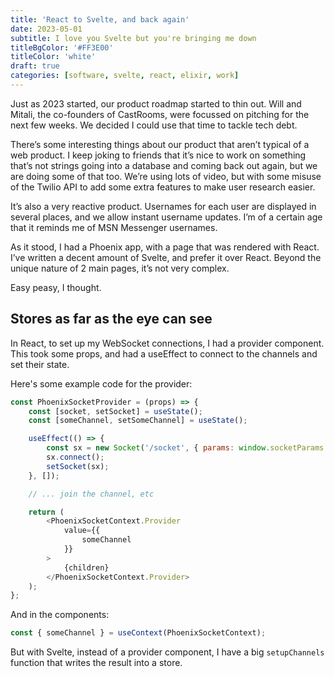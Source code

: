 ```yaml
---
title: 'React to Svelte, and back again'
date: 2023-05-01
subtitle: I love you Svelte but you're bringing me down
titleBgColor: '#FF3E00'
titleColor: 'white'
draft: true
categories: [software, svelte, react, elixir, work]
---
```


Just as 2023 started, our product roadmap started to thin out. Will and Mitali, the co-founders of CastRooms, were focussed on pitching for the next few weeks. We decided I could use that time to tackle tech debt.

There’s some interesting things about our product that aren’t typical of a web product. I keep joking to friends that it’s nice to work on something that’s not strings going into a database and coming back out again, but we are doing some of that too. We’re using lots of video, but with some misuse of the Twilio API to add some extra features to make user research easier.

It’s also a very reactive product. Usernames for each user are displayed in several places, and we allow instant username updates. I’m of a certain age that it reminds me of MSN Messenger usernames.

As it stood, I had a Phoenix app, with a page that was rendered with React. I’ve written a decent amount of Svelte, and prefer it over React. Beyond the unique nature of 2 main pages, it’s not very complex.

Easy peasy, I thought.

## Stores as far as the eye can see

In React, to set up my WebSocket connections, I had a provider component. This took some props, and had a useEffect to connect to the channels and set their state.

Here's some example code for the provider:

```javascript
const PhoenixSocketProvider = (props) => {
	const [socket, setSocket] = useState();
	const [someChannel, setSomeChannel] = useState();

	useEffect(() => {
		const sx = new Socket('/socket', { params: window.socketParams });
		sx.connect();
		setSocket(sx);
	}, []);

	// ... join the channel, etc

	return (
		<PhoenixSocketContext.Provider
			value={{
				someChannel
			}}
		>
			{children}
		</PhoenixSocketContext.Provider>
	);
};
```

And in the components:

```javascript
const { someChannel } = useContext(PhoenixSocketContext);
```

But with Svelte, instead of a provider component, I have a big `setupChannels` function that writes the result into a store.
